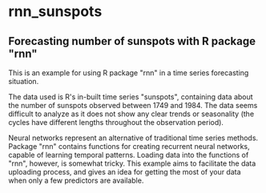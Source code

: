 # rnn_sunspots

## Forecasting number of sunspots with R package "rnn"

This is an example for using R package "rnn" in a time series forecasting situation. 

The data used is R's in-built time series "sunspots", containing data about the number of sunspots observed between 1749 and 1984. The data seems difficult to analyze as it does not show any clear trends or seasonality (the cycles have different lengths throughout the observation period).

Neural networks represent an alternative of traditional time series methods. Package "rnn" contains functions for creating recurrent neural networks, capable of learning temporal patterns. Loading data into the functions of "rnn", however, is somewhat tricky. This example aims to facilitate the data uploading process, and gives an idea for getting the most of your data when only a few predictors are available.
